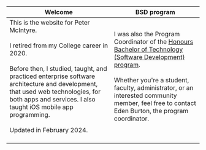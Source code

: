 Welcome | BSD program
--- | ---
This is the website for Peter McIntyre.<br><br>I retired from my College career in 2020.<br><br>Before then, I studied, taught, and practiced enterprise software architecture and development, that used web technologies, for both apps and services. I also taught iOS mobile app programming.<br><br>Updated in February 2024.<br><br> | I was also the Program Coordinator of the [Honours Bachelor of Technology (Software Development) program](https://www.senecacollege.ca/programs/fulltime/BSD.html).<br><br>Whether you're a student, faculty, administrator, or an interested community member, feel free to contact Eden Burton, the program coordinator.<br><br>
